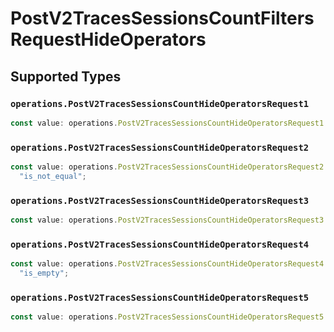 # PostV2TracesSessionsCountFiltersRequestHideOperators


## Supported Types

### `operations.PostV2TracesSessionsCountHideOperatorsRequest1`

```typescript
const value: operations.PostV2TracesSessionsCountHideOperatorsRequest1 = "is";
```

### `operations.PostV2TracesSessionsCountHideOperatorsRequest2`

```typescript
const value: operations.PostV2TracesSessionsCountHideOperatorsRequest2 =
  "is_not_equal";
```

### `operations.PostV2TracesSessionsCountHideOperatorsRequest3`

```typescript
const value: operations.PostV2TracesSessionsCountHideOperatorsRequest3 = "is";
```

### `operations.PostV2TracesSessionsCountHideOperatorsRequest4`

```typescript
const value: operations.PostV2TracesSessionsCountHideOperatorsRequest4 =
  "is_empty";
```

### `operations.PostV2TracesSessionsCountHideOperatorsRequest5`

```typescript
const value: operations.PostV2TracesSessionsCountHideOperatorsRequest5 = "is";
```

